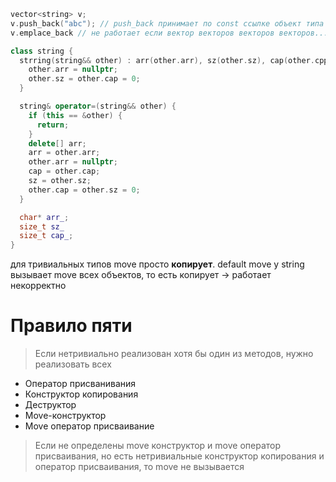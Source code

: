 ```c++
vector<string> v;
v.push_back("abc"); // push_back принимает по const ссылке объект типа T, то есть создается временный string, который фактически не нужен
v.emplace_back // не работает если вектор векторов векторов векторов....
```

```c++
class string {
  strring(string&& other) : arr(other.arr), sz(other.sz), cap(other.cpp) {
    other.arr = nullptr;
    other.sz = other.cap = 0;
  }

  string& operator=(string&& other) {
    if (this == &other) {
      return;
    }
	delete[] arr;
    arr = other.arr;
    other.arr = nullptr;
    cap = other.cap;
    sz = other.sz;
    other.cap = other.sz = 0;
  }

  char* arr_;
  size_t sz_
  size_t cap_;
}
```
для тривиальных типов move просто **копирует**. default move у string вызывает move всех объектов, то есть копирует -> работает некорректно

# Правило пяти

> Если нетривиально реализован хотя бы один из методов, нужно реализовать всех
- Оператор присванивания
- Конструктор копирования
- Деструктор
- Move-конструктор
- Move оператор присваивание

>Если не определены move конструктор и move оператор присваивания, но есть нетривиальные конструктор копирования и оператор присваивания, то move не вызывается 